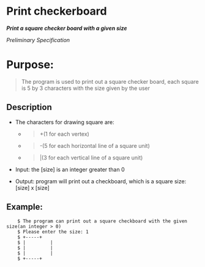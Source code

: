 
# Print checkerboard

***Print a square checker board with a given size***

*Preliminary Specification*


# Purpose:
> The program is used to print out a square checker board, each square is 5 by 3 characters with the size given by the user

## Description

- The characters for drawing square are: 
	- > +(1 for each vertex) 	
	- > -(5 for each horizontal line of a square unit) 	
	- > |(3 for each vertical line of a square unit)

- Input: the [size] is an integer greater than 0 
- Output: program will print out a checkboard, which is a square size: [size] x [size]

## Example:
```
	$ The program can print out a square checkboard with the given size(an integer > 0)
	$ Please enter the size: 1
	$ +-----+
	$ | 		|
	$ | 		|
	$ | 		|
	$ +-----+
```
